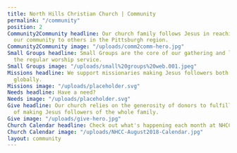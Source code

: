 ```yaml
---
title: North Hills Christian Church | Community
permalink: "/community"
position: 2
Community2Community headline: Our church family follows Jesus in reaching out from
  our community to others in the Pittsburgh region.
Community2Community image: "/uploads/comm2comm-hero.jpg"
Small Groups headline: Small Groups are the core of our gathering and learning outside
  the regular worship service.
Small Groups image: "/uploads/small%20groups%20web.001.jpeg"
Missions headline: We support missionaries making Jesus followers both locally and
  globally.
Missions image: "/uploads/placeholder.svg"
Needs headline: Have a need?
Needs image: "/uploads/placeholder.svg"
Give headline: Our church relies on the generosity of donors to fulfill the mission
  of making Jesus followers of the whole family.
Give image: "/uploads/give-hero.jpg"
Church Calendar headline: Check out what's happening each month at NHCC.
Church Calendar image: "/uploads/NHCC-August2018-Calendar.jpg"
layout: community
---
```


